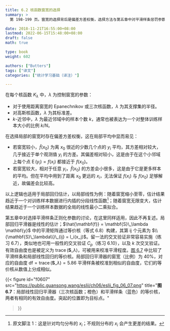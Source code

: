 ```yaml
---
title: 6.2 核函数窗宽的选择
summary: >
  第 198-199 页。窗宽的选择背后是偏差方差权衡，选择方法与第五章中对平滑样条惩罚参数类似（交叉验证）。

date: 2018-11-21T16:55:00+08:00
lastmod: 2022-06-15T15:48:00+08:00
draft: false
math: true

type: book
weight: 602

authors: ["Butters"]
tags: ["译文"]
categories: ["统计学习基础（译注）"]

---
```


在每个核函数 $K_\lambda$ 中，$\lambda$ 为控制窗宽的参数：

* 对于使用距离窗宽的 Epanechnikov 或三次核函数，$\lambda$ 为其支撑集的半径。
* 对高斯核函数，$\lambda$ 为其标准差。
* $k$-近邻中，$\lambda$ 为最近邻域中的样本个数 $k$，通常也被表达为一个对整体训练样本大小的比例 $k/N$。

在选择局部的窗宽时存在偏差方差权衡，这在局部平均中显而易见：

* 若窗宽较小，$\hat{f}(x_0)$ 为离 $x_0$ 很近的少数几个点的 $y_i$ 平均，其方差相对较大，几乎接近于单个观测值 $y_i$ 的方差。其偏差相对较小，这是由于在这个小邻域上每个点 $\operatorname{E}(y_i)=f(x_i)$ 都接近于 $f(x_0)$。
* 若窗宽较大，相对于任意 $y_i$，$\hat{f}(x_0)$ 的方差会小很多，这是由于它是更多样本的平均。但在平均中用到了距离 $x_0$ 更远的 $x_i$，无法保证 $f(x_i)$ 与 $f(x_0)$ 足够解近，故偏差会比较高。

以上逻辑也适用于局部回归估计，以局部线性为例：随着窗宽缩小至零，估计结果趋近于一个对训练样本数据进行内插的分段线性函数[^1]；随着窗宽无限变大，估计结果趋近于一个训练样本数据的全局的线性最小二乘拟合。

第五章中对选择平滑样条正则化参数的讨论，在这里同样适用，因此不再复述。局部回归平滑器是线性的估计；$\hat{\mathbf{f}} = \mathbf{S}\_\lambda \mathbf{y}$ 中的平滑矩阵通过等价核（等式 6.8）构建，其第 ij 个元素为 $\\{\mathbf{S}\_\lambda\\}\_{ij} = l_i(x_j)$。留一法的交叉验证非常容易实施（练习 6.7），类似地也可用一般性的交叉验证 $C_p$（练习 6.10），以及 $k$ 次交叉验证。有效自由度也是被定义为 $\operatorname{trace}(\mathbf{S}\_\lambda)$，可被用来校准平滑程度。[图 6.7](#figure-f0607) 中比较了平滑样条和局部线性回归的等价核。局部回归平滑器的窗宽（比例）为 40%，对应的自由度 $\text{df}=\operatorname{trace}(\mathbf{S}\_\lambda)=5.86$ 平滑样条被校准到相似的自由度，它们的等价核从数值上分成相似。

{{< figure
  id="f0607"
  src="https://public.guansong.wang/eslii/ch06/eslii_fig_06_07.png"
  title="**图 6.7**：局部线性回归平滑器（三次核函数；橙色）和平滑样条（蓝色）的等价核，两者有相同的有效自由度。突起的位置即为目标点。"
>}}

[^1]: 原文脚注 1：这是针对均匀分布的 $x_i$；不规则分布的 $x_i$ 会产生更差的结果。